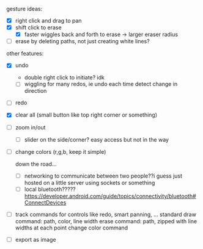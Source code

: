 gesture ideas:
- [x] right click and drag to pan
- [x] shift click to erase
    - [x] faster wiggles back and forth to erase -> larger eraser radius
    
- [ ] erase by deleting paths,
    not just creating white lines?

other features:
- [x] undo
    - double right click to initiate? idk
    - [ ] wiggling for many redos, ie undo each time detect change in direction
- [ ] redo
- [x] clear all (small button like top right corner or something)
- [ ] zoom in/out
    - [ ] slider on the side/corner? easy access but not in the way
    
- [ ] change colors (r,g,b, keep it simple)

    down the road...
    - [ ] networking to communicate between two people??i guess just hosted on a little server using sockets or something
    - [ ] local bluetooth?????
        https://developer.android.com/guide/topics/connectivity/bluetooth#ConnectDevices

- [ ] track commands for controls like redo, smart panning, ...
standard draw command: path, color, line width
erase command: path, zipped with line widths at each point
change color command

- [ ] export as image



